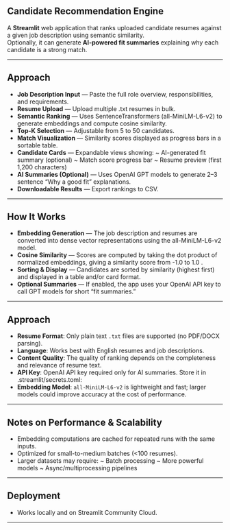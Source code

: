 ## Candidate Recommendation Engine

A **Streamlit** web application that ranks uploaded candidate resumes against a given job description using semantic similarity.  
Optionally, it can generate **AI-powered fit summaries** explaining why each candidate is a strong match.

---

## Approach

- **Job Description Input** — Paste the full role overview, responsibilities, and requirements.
- **Resume Upload** — Upload multiple .txt resumes in bulk.
- **Semantic Ranking** — Uses SentenceTransformers (all-MiniLM-L6-v2) to generate embeddings and compute cosine similarity.
- **Top-K Selection** — Adjustable from 5 to 50 candidates.
- **Match Visualization** — Similarity scores displayed as progress bars in a sortable table.
- **Candidate Cards** — Expandable views showing:
    ~ AI-generated fit summary (optional)
    ~ Match score progress bar
    ~ Resume preview (first 1,200 characters)
- **AI Summaries (Optional)** — Uses OpenAI GPT models to generate 2–3 sentence “Why a good fit” explanations.
- **Downloadable Results** — Export rankings to CSV.

---

## How It Works

- **Embedding Generation** — The job description and resumes are converted into dense vector representations using the all-MiniLM-L6-v2 model.
- **Cosine Similarity** — Scores are computed by taking the dot product of normalized embeddings, giving a similarity score from -1.0 to 1.0 .
- **Sorting & Display** — Candidates are sorted by similarity (highest first) and displayed in a table and/or card format.
- **Optional Summaries** — If enabled, the app uses your OpenAI API key to call GPT models for short “fit summaries.”

---

## Approach

- **Resume Format**: Only plain text `.txt` files are supported (no PDF/DOCX parsing).
- **Language**: Works best with English resumes and job descriptions.
- **Content Quality**: The quality of ranking depends on the completeness and relevance of resume text.
- **API Key**: OpenAI API key required only for AI summaries. Store it in .streamlit/secrets.toml:
- **Embedding Model**: `all-MiniLM-L6-v2` is lightweight and fast; larger models could improve accuracy at the cost of performance.

---

## Notes on Performance & Scalability

- Embedding computations are cached for repeated runs with the same inputs.
- Optimized for small-to-medium batches (<100 resumes).
- Larger datasets may require:
    ~ Batch processing
    ~ More powerful models
    ~ Async/multiprocessing pipelines

---

## Deployment

- Works locally and on Streamlit Community Cloud.

---